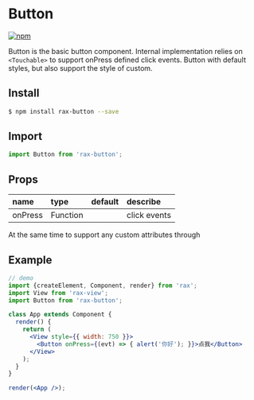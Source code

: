 # Button

[![npm](https://img.shields.io/npm/v/rax-button.svg)](https://www.npmjs.com/package/rax-button)

Button is the basic button component. Internal implementation relies on `<Touchable>` to support onPress defined click events.
Button with default styles, but also support the style of custom.


## Install

```bash
$ npm install rax-button --save
```

## Import

```jsx
import Button from 'rax-button';
```

## Props

| name      | type       | default  | describe   |
| :------ | :------- | :--- | :--- |
| onPress | Function |      | click events |

At the same time to support any custom attributes through

## Example

```jsx
// demo
import {createElement, Component, render} from 'rax';
import View from 'rax-view';
import Button from 'rax-button';

class App extends Component {
  render() {
    return (
      <View style={{ width: 750 }}>
        <Button onPress={(evt) => { alert('你好'); }}>点我</Button>
      </View>
    );
  }
}

render(<App />);
```